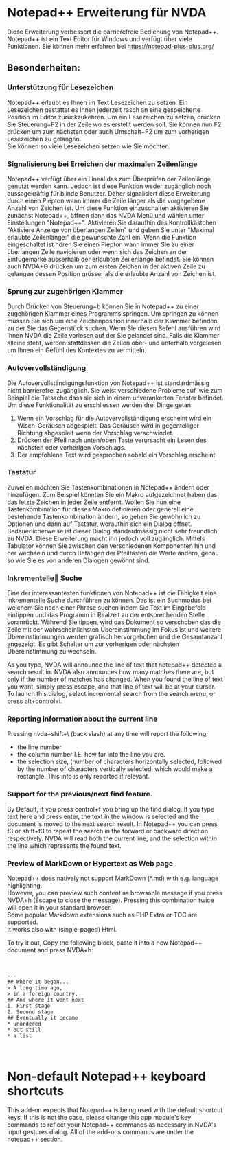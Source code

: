 # Notepad++ Erweiterung für  NVDA #

Diese Erweiterung  verbessert die barrierefreie Bedienung  von Notepad++. Notepad++ ist ein Text Editor für Windows und verfügt über viele Funktionen. Sie können mehr erfahren bei  <https://notepad-plus-plus.org/>

## Besonderheiten:

### Unterstützung für Lesezeichen

Notepad++ erlaubt es Ihnen im Text Lesezeichen zu setzen.
Ein Lesezeichen gestattet  es Ihnen jederzeit  rasch an eine gespeicherte  Position im Editor   zurückzukehren.
Um ein Lesezeichen zu setzen, drücken Sie Steuerung+F2 in der Zeile wo es  erstellt werden soll.
Sie können nun F2 drücken um zum nächsten oder auch Umschalt+F2 um zum vorherigen Lesezeichen zu gelangen.  
Sie können so viele Lesezeichen setzen wie Sie möchten.

### Signalisierung bei Erreichen der maximalen Zeilenlänge

Notepad++ verfügt über ein Lineal das zum Überprüfen  der Zeilenlänge genutzt werden kann.
Jedoch ist diese Funktion weder  zugänglich noch aussagekräftig für blinde Benutzer.
Daher signalisiert diese Erweiterung durch einen Piepton   wann immer  die Zeile länger als die vorgegebene Anzahl von Zeichen ist.
Um diese Funktion einzuschalten aktivieren  Sie zunächst Notepad++, öffnen dann das NVDA Menü und wählen  unter Einstellungen "Notepad++".
Aktivieren Sie daraufhin das Kontrollkästchen "Aktiviere Anzeige von überlangen Zeilen" und geben Sie unter "Maximal erlaubte Zeilenlänge:" die gewünschte Zahl ein.
 Wenn die Funktion eingeschaltet ist hören Sie einen Piepton wann immer  Sie zu einer überlangen Zeile navigieren oder wenn sich das Zeichen an der Einfügemarke  ausserhalb der  erlaubten Zeilenlänge befindet.
Sie können auch NVDA+G drücken um zum ersten Zeichen in der aktiven Zeile zu gelangen dessen Position grösser als die erlaubte Anzahl von Zeichen ist.

### Sprung zur zugehörigen Klammer

Durch Drücken von Steuerung+b können Sie in Notepad++ zu einer zugehörigen Klammer eines Programms springen.
Um springen zu können müssen Sie sich um eine Zeichenposition innerhalb der Klammer befinden zu der Sie das Gegenstück suchen.
Wenn Sie diesen Befehl ausführen wird Ihnen NVDA die Zeile vorlesen auf der Sie gelandet sind.
Falls die Klammer alleine steht, werden stattdessen die Zeilen ober- und unterhalb vorgelesen um Ihnen ein Gefühl des Kontextes zu vermitteln.

### Autovervollständigung

Die Autovervollständigungsfunktion von Notepad++ ist standardmässig nicht barrierefrei zugänglich.
Sie weist verschiedene Probleme auf, wie zum Beispiel die Tatsache dass sie sich in einem unverankerten Fenster befindet.
Um diese Funktionalität zu erschliessen werden drei Dinge getan:

1. Wenn ein Vorschlag für die Autovervollständigung erscheint wird ein Wisch-Geräusch abgespielt. Das Geräusch wird in gegenteiliger Richtung abgespielt wenn der Vorschlag verschwindet. 
2. Drücken der Pfeil nach unten/oben Taste verursacht ein Lesen des nächsten oder vorherigen Vorschlags. 
3. Der empfohlene Text wird gesprochen sobald ein Vorschlag erscheint.

### Tastatur

Zuweilen möchten Sie Tastenkombinationen in Notepad++ ändern oder hinzufügen.
Zum Beispiel könnten Sie ein Makro aufgezeichnet haben das das letzte Zeichen in jeder Zeile entfernt.
Wollen Sie nun eine Tastenkombination für dieses Makro definieren oder generell eine bestehende Tastenkombination ändern,
so gehen Sie gewöhnlich zu Optionen und dann auf Tastatur, woraufhin sich ein Dialog öffnet.
Bedauerlicherweise ist dieser Dialog standardmässig nicht sehr freundlich zu NVDA.
Diese Erweiterung macht ihn jedoch voll zugänglich.
Mittels Tabulator können Sie zwischen den verschiedenen Komponenten hin und her wechseln und durch Betätigen der Pfeiltasten die Werte ändern,
genau so wie Sie es von anderen Dialogen gewöhnt sind.

### Inkrementelle Suche

Eine der interessantesten funktionen  von Notepad++ ist die
Fähigkeit eine inkrementelle Suche durchführen zu können.
Das ist ein Suchmodus  bei welchem Sie nach einer Phrase suchen indem Sie  Text im Eingabefeld eintippen und das Programm in Realzeit zu der entsprechenden Stelle voranrückt.
Während Sie tippen, wird das Dokument so verschoben das die Zeile mit der wahrscheinlichsten Übereinstimmung im Fokus ist
und weitere Übereinstimmungen werden grafisch hervorgehoben und die Gesamtanzahl angezeigt.
Es gibt Schalter um zur vorherigen oder nächsten Übereinstimmung zu wechseln.

As you type, NVDA will announce the line of text that notepad++ detected a search result in. NVDA also announces how many matches there are, but only if the number of matches has changed. 
When you found the line of text you want, simply press escape, and that line of text will be at your cursor.
To launch this dialog, select incremental search from the search menu, or press alt+control+i.

### Reporting information about the  current line

Pressing nvda+shift+\ (back slash) at any time will report the following:

* the line number
* the column number I.E. how far into the line you are.
* the selection size, (number of characters horizontally selected, followed by  the number of characters vertically selected, which would make a rectangle. This info is only reported if relevant.

### Support for the previous/next find feature.

By Default, if you press control+f you bring up the find dialog. 
If you type text here and press enter, the text in the window is selected and the document is moved to the next search result. 
In Notepad++ you can press f3 or shift+f3 to repeat the search in the forward or backward direction respectively. 
NVDA will read both the current line, and the selection within the line which represents the found text.

### Preview of MarkDown or Hypertext as Web page 

Notepad++ does natively not support MarkDown (*.md) with e.g. language highlighting.   
However, you can preview such content as browsable message if you press NVDA+h (Escape to close the message). 
Pressing this combination twice will open it in your standard browser.  
Some popular Markdown extensions such as PHP Extra or TOC are supported.  
It works also with (single-paged) Html. 

To try it out, Copy the following block, paste it into a new Notepad++ document and press NVDA+h:

<br>

    ---
    ## Where it began...  
    > A long time ago,  
    > in a foreign country.  
    ## And where it went next  
    1. First stage  
    2. Second stage  
    ## Eventually it became  
    * unordered  
    * but still  
    * a list  

<br>

# Non-default Notepad++ keyboard shortcuts

This add-on expects that Notepad++ is being used with the default shortcut keys. 
If this is not the case, please change this app module's key commands to reflect your Notepad++ commands as necessary in NVDA's input gestures dialog.
All of the add-ons commands are under the notepad++ section.
